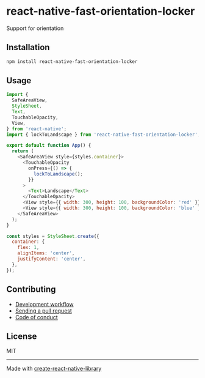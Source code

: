 # react-native-fast-orientation-locker

Support for orientation

## Installation


```sh
npm install react-native-fast-orientation-locker
```


## Usage


```js
import {
  SafeAreaView,
  StyleSheet,
  Text,
  TouchableOpacity,
  View,
} from 'react-native';
import { lockToLandscape } from 'react-native-fast-orientation-locker';

export default function App() {
  return (
    <SafeAreaView style={styles.container}>
      <TouchableOpacity
        onPress={() => {
          lockToLandscape();
        }}
      >
        <Text>Landscape</Text>
      </TouchableOpacity>
      <View style={{ width: 300, height: 100, backgroundColor: 'red' }} />
      <View style={{ width: 300, height: 100, backgroundColor: 'blue' }} />
    </SafeAreaView>
  );
}

const styles = StyleSheet.create({
  container: {
    flex: 1,
    alignItems: 'center',
    justifyContent: 'center',
  },
});

```


## Contributing

- [Development workflow](CONTRIBUTING.md#development-workflow)
- [Sending a pull request](CONTRIBUTING.md#sending-a-pull-request)
- [Code of conduct](CODE_OF_CONDUCT.md)

## License

MIT

---

Made with [create-react-native-library](https://github.com/callstack/react-native-builder-bob)
